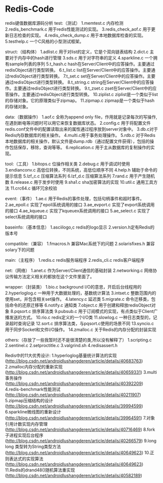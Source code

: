 Redis-Code
==========

redis键值数据库源码分析
test:（测试）
1.memtest.c 内存检测
2.redis_benchmark.c 用于redis性能测试的实现。
3.redis_check_aof.c 用于更新日志检查的实现。
4.redis_check_dump.c 用于本地数据库检查的实现。
5.testhelp.c 一个C风格的小型测试框架。

struct:（结构体）
1.adlist.c 用于对list的定义，它是个双向链表结构
2.dict.c 主要对于内存中的hash进行管理
3.sds.c 用于对字符串的定义
4.sparkline.c 一个拥有sample列表的序列
5.t_hash.c hash在Server/Client中的应答操作。主要通过redisObject进行类型转换。
6.t_list.c list在Server/Client中的应答操作。主要通过redisObject进行类型转换。
7.t_set.c  set在Server/Client中的应答操作。主要通过redisObject进行类型转换。
8.t_string.c string在Server/Client中的应答操作。主要通过redisObject进行类型转换。
9.t_zset.c zset在Server/Client中的应答操作。主要通过redisObject进行类型转换。
10.ziplist.c  ziplist是一个类似于list的存储对象。它的原理类似于zipmap。
11.zipmap.c  zipmap是一个类似于hash的存储对象。 

data:（数据操作）
1.aof.c 全称为append only file，作用就是记录每次的写操作,在遇到断电等问题时可以用它来恢复数据库状态。
2.config.c 用于将配置文件redis.conf文件中的配置读取出来的属性通过程序放到server对象中。
3.db.c对于Redis内存数据库的相关操作。
4.multi.c用于事务处理操作。
5.rdb.c  对于Redis本地数据库的相关操作，默认文件是dump.rdb（通过配置文件获得），包括的操作包括保存，移除，查询等等。
6.replication.c 用于主从数据库的复制操作的实现。

tool:（工具）
1.bitops.c 位操作相关类
2.debug.c 用于调试时使用
3.endianconv.c 高低位转换，不同系统，高低位顺序不同
4.help.h  辅助于命令的提示信息
5.lzf_c.c 压缩算法系列
6.lzf_d.c  压缩算法系列
7.rand.c 用于产生随机数
8.release.c 用于发步时使用
9.sha1.c sha加密算法的实现
10.util.c  通用工具方法
11.crc64.c 循环冗余校验

event:（事件）
1.ae.c 用于Redis的事件处理，包括句柄事件和超时事件。
2.ae_epoll.c 实现了epoll系统调用的接口
3.ae_evport.c 实现了evport系统调用的接口
4.ae_kqueue.c 实现了kqueuex系统调用的接口
5.ae_select.c 实现了select系统调用的接口

baseinfo:（基本信息）
1.asciilogo,c redis的logo显示
2.version.h定有Redis的版本号

compatible:（兼容）
1.fmacros.h 兼容Mac系统下的问题
2.solarisfixes.h 兼容solary下的问题

main:（主程序）
1.redis.c redis服务端程序
2.redis_cli.c redis客户端程序

net:（网络）
1.anet.c 作为Server/Client通信的基础封装
2.networking.c 网络协议传输方法定义相关的都放在这个文件里面了。

wrapper:（封装类）
1.bio.c background I/O的意思，开启后台线程用的
2.hyperloglog.c 一种用于大数据处理的，基数统计算法
3.intset.c  整数范围内的使用set，并包含相关set操作。
4.latency.c 延迟类
5.migrate.c 命令迁移类，包括命令的还原迁移等
6.notify.c 通知类
7.object.c  用于创建和释放redisObject对象
8.pqsort.c  排序算法类
9.pubsub.c 用于订阅模式的实现，有点类似于Client广播发送的方式。
10.rio.c redis定义的一个I/O类
11.slowlog.c 一种日志类型的，记录超时查询记录
12.sort.c 排序算法类，与pqsort.c使用的场景不同
13.syncio.c 用于同步Socket和文件I/O操作。
14.zmalloc.c 关于Redis的内存分配的封装实现

others:（存放了一些我暂时还不是很清楚的类,所以没有解释了）
1.scripting.c
2.sentinel.c
2.setproctitle.c
3.valgrind.sh
4.redisassert.h

Redis中的11大优秀设计:
1.hyperloglog基量统计算法的实现(http://blog.csdn.net/androidlushangderen/article/details/40683763)
2.zmalloc内存分配的重新实现(http://blog.csdn.net/androidlushangderen/article/details/40659331)
3.multi事务操作(http://blog.csdn.net/androidlushangderen/article/details/40392209)
4.redis-benchmark性能测试(http://blog.csdn.net/androidlushangderen/article/details/40211907)
5.zipmap压缩结构的设计(http://blog.csdn.net/androidlushangderen/article/details/39994599)
6.sparkline微线图的重新设计(http://blog.csdn.net/androidlushangderen/article/details/39964591)
7.对象引用计数实现内存管理(http://blog.csdn.net/androidlushangderen/article/details/40716469)
8.fork子进程实现后台程序(http://blog.csdn.net/androidlushangderen/article/details/40266579)
9.long long 类型转为String类型方法(http://blog.csdn.net/androidlushangderen/article/details/40649623)
10.正则表达式的实现算法(http://blog.csdn.net/androidlushangderen/article/details/40649623)
11.Redis的drand48()随机算法重实现(http://blog.csdn.net/androidlushangderen/article/details/40582189)
